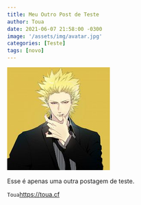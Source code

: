 ```yaml
---
title: Meu Outro Post de Teste
author: Toua
date: 2021-06-07 21:58:00 -0300
image: '/assets/img/avatar.jpg'
categories: [Teste]
tags: [novo]
---
```


![Toua](/assets/img/avatar.jpg)


Esse é apenas uma  outra postagem de teste.

`Toua`<https://toua.cf>